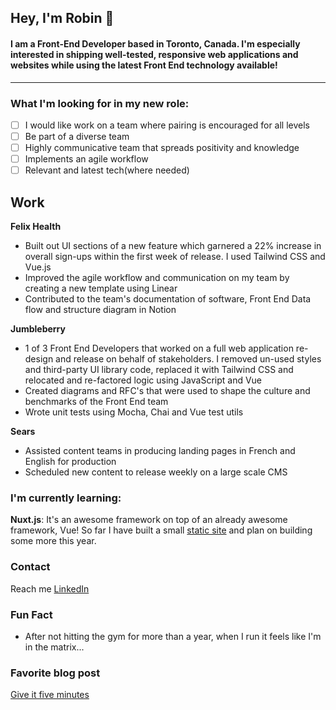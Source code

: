 ## Hey, I'm Robin 🐤

#### I am a Front-End Developer based in Toronto, Canada. I'm especially interested in shipping well-tested, responsive web applications and websites while using the latest Front End technology available!

---

### What I'm looking for in my new role:
- [ ]  I  would like work on a team where pairing is encouraged for all levels
- [ ]  Be part of a diverse team
- [ ]  Highly communicative team that spreads positivity and knowledge
- [ ]  Implements an agile workflow
- [ ]  Relevant and latest tech(where needed)
## Work

**Felix Health**

- Built out UI sections of a new feature which garnered a 22% increase in overall sign-ups within the first week of release. I used Tailwind CSS and Vue.js
  <br>
- Improved the agile workflow and communication on my team by creating a new template using Linear
  <br>
- Contributed to the team's documentation of software, Front End Data flow and structure diagram in Notion

**Jumbleberry**

- 1 of 3 Front End Developers that worked on a full web application re-design and release on behalf of stakeholders. I removed un-used styles and third-party UI library code, replaced it with Tailwind CSS and relocated and re-factored logic using JavaScript and Vue
  <br>
- Created diagrams and RFC's that were used to shape the culture and benchmarks of the Front End team
  <br>
- Wrote unit tests using Mocha, Chai and Vue test utils

**Sears**

- Assisted content teams in producing landing pages in French and English for production
  <br>
- Scheduled new content to release weekly on a large scale CMS

### I'm currently learning:
**Nuxt.js**: It's an awesome framework on top of an already awesome framework, Vue! So far I have built a small [static site](https://github.com/Robinhoeh/imperatore) and plan on building some more this year.

### Contact
Reach me [LinkedIn](https://www.linkedin.com/in/robin-watson-074aa345/)

### Fun Fact
- After not hitting the gym for more than a year, when I run it feels like I'm in the matrix...

### Favorite blog post
[Give it five minutes](https://signalvnoise.com/posts/3124-give-it-five-minutes)
<!--
**Robinhoeh/Robinhoeh** is a ✨ _special_ ✨ repository because its `README.md` (this file) appears on your GitHub profile.

Here are some ideas to get you started:

- 🔭 I’m currently working on ...
- 🌱 I’m currently learning ...
- 👯 I’m looking to collaborate on ...
- 🤔 I’m looking for help with ...
- 💬 Ask me about ...
- 📫 How to reach me: ...
- 😄 Pronouns: ...
- ⚡ Fun fact: ...
-->

